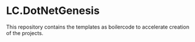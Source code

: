 # LC.DotNetGenesis

This repository contains the templates as boilercode to accelerate creation of the projects.
